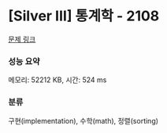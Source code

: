 # [Silver III] 통계학 - 2108 

[문제 링크](https://www.acmicpc.net/problem/2108) 

### 성능 요약

메모리: 52212 KB, 시간: 524 ms

### 분류

구현(implementation), 수학(math), 정렬(sorting)

